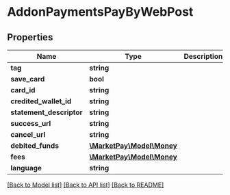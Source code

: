 # AddonPaymentsPayByWebPost

## Properties
Name | Type | Description | Notes
------------ | ------------- | ------------- | -------------
**tag** | **string** |  | [optional] 
**save_card** | **bool** |  | [optional] 
**card_id** | **string** |  | [optional] 
**credited_wallet_id** | **string** |  | 
**statement_descriptor** | **string** |  | [optional] 
**success_url** | **string** |  | 
**cancel_url** | **string** |  | 
**debited_funds** | [**\MarketPay\Model\Money**](Money.md) |  | 
**fees** | [**\MarketPay\Model\Money**](Money.md) |  | 
**language** | **string** |  | [optional] 

[[Back to Model list]](../README.md#documentation-for-models) [[Back to API list]](../README.md#documentation-for-api-endpoints) [[Back to README]](../README.md)



